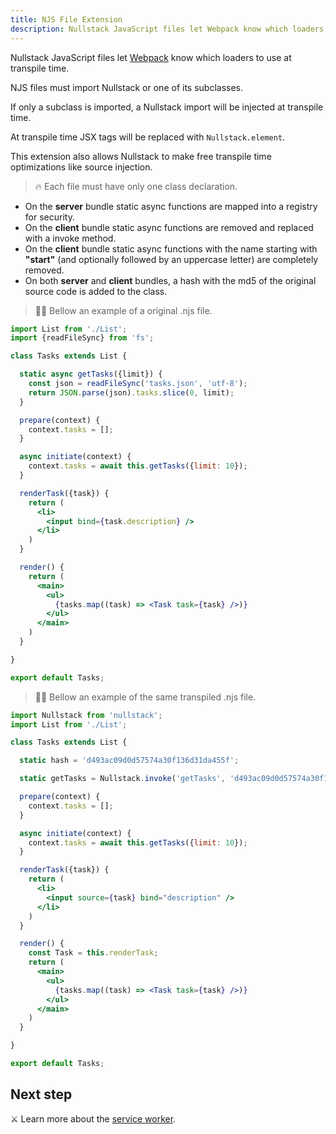 ```yaml
---
title: NJS File Extension
description: Nullstack JavaScript files let Webpack know which loaders to use at transpile time
---
```


Nullstack JavaScript files let [Webpack](https://webpack.js.org) know which loaders to use at transpile time.

NJS files must import Nullstack or one of its subclasses.

If only a subclass is imported, a Nullstack import will be injected at transpile time.

At transpile time JSX tags will be replaced with `Nullstack.element`.

This extension also allows Nullstack to make free transpile time optimizations like source injection.

> 🔥 Each file must have only one class declaration.

* On the **server** bundle static async functions are mapped into a registry for security.
* On the **client** bundle static async functions are removed and replaced with a invoke method.
* On the **client** bundle static async functions with the name starting with **"start"** (and optionally followed by an uppercase letter) are completely removed.
* On both **server** and **client** bundles, a hash with the md5 of the original source code is added to the class.

> 🐱‍💻 Bellow an example of a original .njs file.

```jsx
import List from './List';
import {readFileSync} from 'fs';

class Tasks extends List {

  static async getTasks({limit}) {
    const json = readFileSync('tasks.json', 'utf-8');
    return JSON.parse(json).tasks.slice(0, limit);
  }

  prepare(context) {
    context.tasks = [];
  }

  async initiate(context) {
    context.tasks = await this.getTasks({limit: 10});
  }

  renderTask({task}) {
    return (
      <li> 
        <input bind={task.description} />
      </li>
    )
  }

  render() {
    return (
      <main>
        <ul>
          {tasks.map((task) => <Task task={task} />)}
        </ul>
      </main>
    )
  }

}

export default Tasks;
```

> 🐱‍💻 Bellow an example of the same transpiled .njs file.

```jsx
import Nullstack from 'nullstack';
import List from './List';

class Tasks extends List {

  static hash = 'd493ac09d0d57574a30f136d31da455f';

  static getTasks = Nullstack.invoke('getTasks', 'd493ac09d0d57574a30f136d31da455f');

  prepare(context) {
    context.tasks = [];
  }

  async initiate(context) {
    context.tasks = await this.getTasks({limit: 10});
  }

  renderTask({task}) {
    return (
      <li> 
        <input source={task} bind="description" />
      </li>
    )
  }

  render() {
    const Task = this.renderTask;
    return (
      <main>
        <ul>
          {tasks.map((task) => <Task task={task} />)}
        </ul>
      </main>
    )
  }

}

export default Tasks;
```

## Next step

⚔ Learn more about the [service worker](/service-worker).